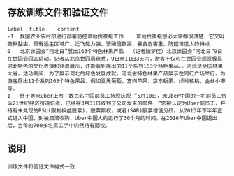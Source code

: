 ## 存放训练文件和验证文件
	label  title    content
	-1	我国农业农村部进行部署防控草地贪夜蛾工作	草地贪夜蛾想必大家都很清楚，它又叫做秋黏虫，具有适生区域广、迁飞能力强、繁殖倍数高、暴食危害重、防控难度大的特点
	0	北京世园会“河北日”展出163个特色林果产品	（记者魏梦佳）北京世园会“河北日”9日在世园会园区启动。记者从北京世园局获悉，9日至11日3天内，游客不仅可在世园会观赏极具河北特色的文化表演和非遗展示，还能看到展出的11个系列163个特色果品。。河北是全国林果大省，活动期间，为了展示河北的绿色发展成就，河北省特色林果产品展示在同行广场举行，为游客展出11个系列163个特色果品，例如夏黑葡萄、富岗苹果、京东板栗、绿岭核桃、金丝小枣等。
	1	终于等来Uber上市：数百名中国前员工持股庆祝	”5月10日，原Uber中国的一名前员工告诉21世纪经济报道记者，已经在3月31日收到了公司发来的邮件，“您被认定为Uber前员工，并持有未兑现的RSU(限制权益股票)，股票期权，或者(SAR)股票增值分红。从2013年下半年正式进入中国，到被滴滴收购，Uber中国大约运行了30个月的时间。在2016年Uber中国退出后，当年的700多名员工手中仍然持有期权。

## 说明
	训练文件和验证文件格式一致
